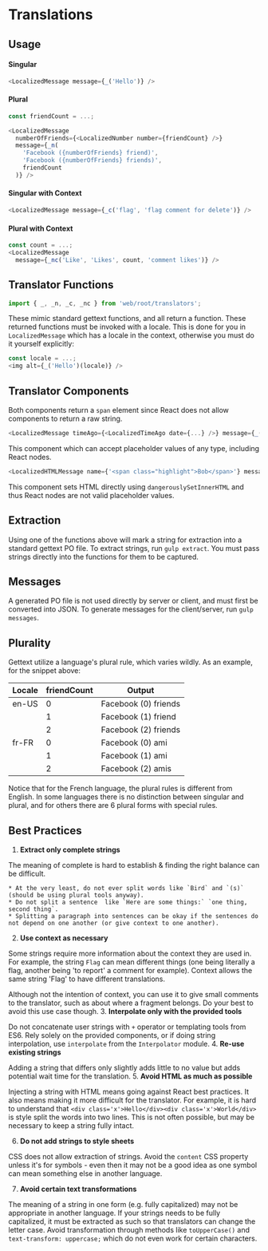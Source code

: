 # Translations


## Usage
#### Singular

```javascript
<LocalizedMessage message={_('Hello')} />
```

#### Plural
```javascript
const friendCount = ...;

<LocalizedMessage
  numberOfFriends={<LocalizedNumber number={friendCount} />}
  message={_n(
    'Facebook ({numberOfFriends} friend)',
    'Facebook ({numberOfFriends} friends)',
    friendCount
  )} />
```

#### Singular with Context
```javascript
<LocalizedMessage message={_c('flag', 'flag comment for delete')} />
```

#### Plural with Context
```javascript
const count = ...;
<LocalizedMessage
  message={_nc('Like', 'Likes', count, 'comment likes')} />
```

## Translator Functions
```javascript
import { _, _n, _c, _nc } from 'web/root/translators';
```

These mimic standard gettext functions, and all return a function. These returned functions must be invoked with a locale. This is done for you in `LocalizedMessage` which has a locale in the context, otherwise you must do it yourself explicitly:
```javascript
const locale = ...;
<img alt={_('Hello')(locale)} />
```

## Translator Components
Both components return a `span` element since React does not allow components to return a raw string.

```javascript
<LocalizedMessage timeAgo={<LocalizedTimeAgo date={...} />} message={_('You ate {timeAgo}!')} />
```
This component which can accept placeholder values of any type, including React nodes.

```javascript
<LocalizedHTMLMessage name={'<span class="highlight">Bob</span>'} message={_('Hello {name}!')} />
``` 
This component sets HTML directly using ```dangerouslySetInnerHTML``` and thus React nodes are not valid placeholder values.

## Extraction
Using one of the functions above will mark a string for extraction into a standard gettext PO file. To extract strings, run `gulp extract`. You must pass strings directly into the functions for them to be captured.

## Messages
A generated PO file is not used directly by server or client, and must first be converted into JSON. To generate messages for the client/server, run `gulp messages`.

## Plurality
Gettext utilize a language's plural rule, which varies wildly. As an example, for the snippet above:

| Locale | friendCount | Output |
| --- | --- | --- |
| en-US | 0 | Facebook (0) friends |
|  | 1 | Facebook (1) friend |
|  | 2 | Facebook (2) friends |
| fr-FR | 0 | Facebook (0) ami |
|  | 1 | Facebook (1) ami |
|  | 2 | Facebook (2) amis |

Notice that for the French language, the plural rules is different from English. In some languages there is no distinction between singular and plural, and for others there are 6 plural forms with special rules.

## Best Practices
1. <b>Extract only complete strings</b>

  The meaning of complete is hard to establish & finding the right balance can be difficult.

    * At the very least, do not ever split words like `Bird` and `(s)` (should be using plural tools anyway).
    * Do not split a sentence  like `Here are some things:` `one thing, second thing`.
    * Splitting a paragraph into sentences can be okay if the sentences do not depend on one another (or give context to one another).
2. <b>Use context as necessary</b>

  Some strings require more information about the context they are used in. For example, the string `Flag` can mean different things (one being literally a flag, another being 'to report' a comment for example). Context allows the same string 'Flag' to have different translations. 

  Although not the intention of context, you can use it to give small comments to the translator, such as about where a fragment belongs. Do your best to avoid this use case though.
3. <b>Interpolate only with the provided tools</b>

  Do not concatenate user strings with `+` operator or templating tools from ES6. Rely solely on the provided components, or if doing string interpolation, use `interpolate` from the `Interpolator` module.
4. <b>Re-use existing strings</b>

  Adding a string that differs only slightly adds little to no value but adds potential wait time for the translation.
5. <b>Avoid HTML as much as possible</b>
  
  Injecting a string with HTML means going against React best practices. It also means making it more difficult for the translator. For example, it is hard to understand that `<div class='x'>Hello</div><div class='x'>World</div>` is style split the words into two lines. This is not often possible, but may be necessary to keep a string fully intact. 

6. <b>Do not add strings to style sheets</b>

  CSS does not allow extraction of strings. Avoid the `content` CSS property unless it's for symbols - even then it may not be a good idea as one symbol can mean something else in another language.

7. <b>Avoid certain text transformations</b>

  The meaning of a string in one form (e.g. fully capitalized) may not be appropriate in another language. If your strings needs to be fully capitalized, it must be extracted as such so that translators can change the letter case. Avoid transformation through methods like `toUpperCase()` and `text-transform: uppercase;` which do not even work for certain characters.
